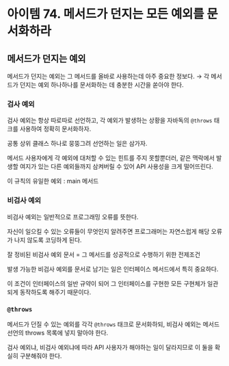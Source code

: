 # 아이템 74. 메서드가 던지는 모든 예외를 문서화하라

## 메서드가 던지는 예외

메서드가 던지는 예외는 그 메서드를 올바로 사용하는데 아주 중요한 정보다.
→ 각 메서드가 던지는 예외 하나하나를 문서화하는 데 충분한 시간을 쏟아야 한다.

### 검사 예외

검사 예외는 항상 따로따로 선언하고, 각 예외가 발생하는 상황을 자바독의 `@throws` 태크를 사용하여 정확히 문서화하자.

공통 상위 클래스 하나로 뭉뚱그려 선언하는 일은 삼가자.

메서드 사용자에게 각 예외에 대처할 수 있는 힌트를 주지 못할뿐더러, 같은 맥락에서 발생할 여지가 있는 다른 예외들까지 삼켜버릴 수 있어 API 사용성을 크게 떨어뜨린다.

이 규칙의 유일한 예외 : main 메서드

### 비검사 예외

비검사 예외는 일반적으로 프로그래밍 오류를 뜻한다.

자신이 일으킬 수 있는 오류들이 무엇인지 알려주면 프로그래머는 자연스럽게 해당 오류가 나지 않도록 코딩하게 된다.

잘 정비된 비검사 예외 문서 = 그 메서드를 성공적으로 수행하기 위한 전제조건

발생 가능한 비검사 예외를 문서로 남기는 일은 인터페이스 메서드에서 특히 중요하다.

이 조건이 인터페이스의 일반 규약이 되어 그 인터페이스를 구현한 모든 구현체가 일관되게 동작하도록 해주기 때문이다.

### `@throws`

메서드가 던질 수 있는 예외를 각각 `@throws` 태크로 문서화하되, 비검사 예외는 메서드 선언의 throws 목록에 넣지 말아야 한다.

검사 예외냐, 비검사 예외냐에 따라 API 사용자가 해야하는 일이 달라지므로 이 둘을 확실히 구분해줘야 한다.
